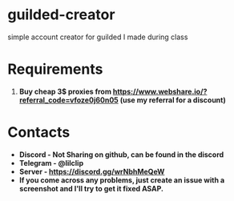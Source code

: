 # guilded-creator
simple account creator for guilded I made during class

# Requirements
1. **Buy cheap 3$ proxies from https://www.webshare.io/?referral_code=vfoze0j60n05 (use my referral for a discount)**

# Contacts
* **Discord - Not Sharing on github, can be found in the discord**
* **Telegram - @lilclip**
* **Server - https://discord.gg/wrNbhMeQeW**
* **If you come across any problems, just create an issue with a screenshot and I'll try to get it fixed ASAP.**

